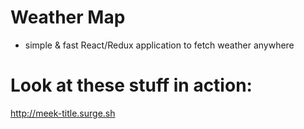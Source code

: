 # Weather Map
- simple &amp; fast React/Redux application to fetch weather anywhere
# Look at these stuff in action:
http://meek-title.surge.sh
